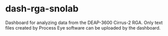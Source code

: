 # dash-rga-snolab
Dashboard for analyzing data from the DEAP-3600 Cirrus-2 RGA. Only text files created by Process Eye software can be uploaded by the dashboard.
